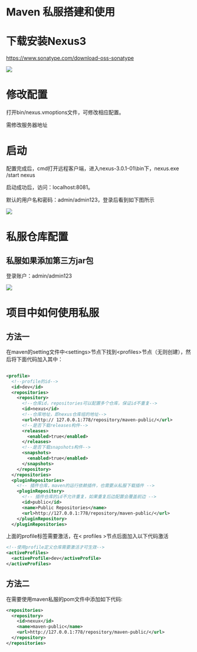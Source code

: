 # Maven 私服搭建和使用

下载安装Nexus3
==========

<https://www.sonatype.com/download-oss-sonatype>

![](https://ws3.sinaimg.cn/large/006tNc79ly1fyy118ng2hj30s80c278y.jpg)

修改配置
====

打开bin/nexus.vmoptions文件，可修改相应配置。

需修改服务器地址

启动
==

配置完成后，cmd打开远程客户端，进入nexus-3.0.1-01\\bin下，nexus.exe /start nexus

启动成功后，访问：localhost:8081。

默认的用户名和密码：admin/admin123，登录后看到如下图所示

![](https://ws1.sinaimg.cn/large/006tNc79ly1fyy11ts77dj30uq08gjss.jpg)

私服仓库配置
======

私服如果添加第三方jar包
-------------

登录账户：admin/admin123

![](https://ws1.sinaimg.cn/large/006tNc79ly1fyy12jwxujj30oi0ngdk8.jpg)

项目中如何使用私服
=========

方法一
---

在maven的setting文件中\<settings\>节点下找到\<profiles\>节点（无则创建），然后将下面代码加入其中：

```xml
    
<profile>
  <!--profile的id-->
  <id>dev</id>
  <repositories>
    <repository>
      <!--仓库id，repositories可以配置多个仓库，保证id不重复-->
      <id>nexus</id>
      <!--仓库地址，即nexus仓库组的地址-->
      <url>http:// 127.0.0.1:778/repository/maven-public/</url>
      <!--是否下载releases构件-->
      <releases>
        <enabled>true</enabled>
      </releases>
      <!--是否下载snapshots构件-->
      <snapshots>
        <enabled>true</enabled>
      </snapshots>
    </repository>
  </repositories>
  <pluginRepositories>
    <!-- 插件仓库，maven的运行依赖插件，也需要从私服下载插件 -->
    <pluginRepository>
      <!-- 插件仓库的id不允许重复，如果重复后边配置会覆盖前边 -->
      <id>public</id>
      <name>Public Repositories</name>
      <url>http://127.0.0.1:778/repository/maven-public/</url>
    </pluginRepository>
  </pluginRepositories>

```

上面的profile标签需要激活，在\< profiles \>节点后面加入以下代码激活

```xml
<!--使用profile定义仓库需要激活才可生效-->
<activeProfiles>
  <activeProfile>dev</activeProfile>
</activeProfiles>

```

方法二
---

在需要使用maven私服的pom文件中添加如下代码:

```xml
<repositories>
  <repository>
    <id>nexux</id>
    <name>maven-public</name>
    <url>http://127.0.0.1:778/repository/maven-public/</url>
  </repository>
</repositories>

```